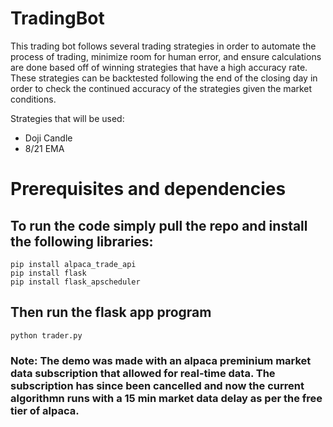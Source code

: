 # TradingBot

This trading bot follows several trading strategies in order to automate the process of trading, minimize room for human error, and ensure calculations are done based off of winning strategies that have a high accuracy rate. These strategies can be backtested following the end of the closing day in order to check the continued accuracy of the strategies given the market conditions.

Strategies that will be used:

* Doji Candle
* 8/21 EMA

# Prerequisites and dependencies
## To run the code simply pull the repo and install the following libraries:
```
pip install alpaca_trade_api
pip install flask
pip install flask_apscheduler
```
## Then run the flask app program
```
python trader.py
```

### Note: The demo was made with an alpaca preminium market data subscription that allowed for real-time data. The subscription has since been cancelled and now the current algorithmn runs with a 15 min market data delay as per the free tier of alpaca. 
